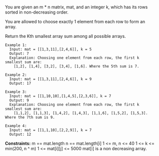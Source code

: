 You are given an m * n matrix, mat, and an integer k, which has its rows sorted in non-decreasing order.

You are allowed to choose exactly 1 element from each row to form an array. 

Return the Kth smallest array sum among all possible arrays.

``` 
Example 1:
  Input: mat = [[1,3,11],[2,4,6]], k = 5
  Output: 7
  Explanation: Choosing one element from each row, the first k smallest sum are:
    [1,2], [1,4], [3,2], [3,4], [1,6]. Where the 5th sum is 7.  

Example 2:
  Input: mat = [[1,3,11],[2,4,6]], k = 9
  Output: 17

Example 3:
  Input: mat = [[1,10,10],[1,4,5],[2,3,6]], k = 7
  Output: 9
  Explanation: Choosing one element from each row, the first k smallest sum are:
    [1,1,2], [1,1,3], [1,4,2], [1,4,3], [1,1,6], [1,5,2], [1,5,3]. Where the 7th sum is 9.  

Example 4:
  Input: mat = [[1,1,10],[2,2,9]], k = 7
  Output: 12
```

**Constraints:**
  m == mat.length
  n == mat.length[i]
  1 <= m, n <= 40
  1 <= k <= min(200, n ^ m)
  1 <= mat[i][j] <= 5000
  mat[i] is a non decreasing array.
